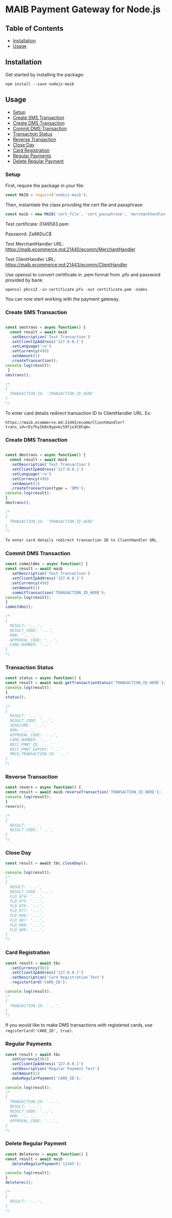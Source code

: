 # MAIB Payment Gateway for Node.js

## Table of Contents
- [Installation](#installation)
- [Usage](#usage)

## Installation
Get started by installing the package:
```shell script
npm install --save nodejs-maib
```

## Usage
- [Setup](#setup)
- [Create SMS Transaction](#create-sms-transaction)
- [Create DMS Transaction](#create-dms-transaction)
- [Commit DMS Transaction](#commit-dms-transaction)
- [Transaction Status](#transaction-status)
- [Reverse Transaction](#reverse-transaction)
- [Close Day](#close-day)
- [Card Registration](#card-registration)
- [Regular Payments](#regular-payments)
- [Delete Regular Payment](#delete-regular-payment)

### Setup
First, require the package in your file:
```javascript
const MAIB = require('nodejs-maib');
```
Then, instantiate the class providing the cert file and passphrase:
```javascript
const maib = new MAIB('cert_file', 'cert_passphrase', 'merchanthandler_endpoint');
```
Test certificate: 0149583.pem

Password: Za86DuC$

Test MerchantHandler URL: https://maib.ecommerce.md:21440/ecomm/MerchantHandler

Test ClientHandler URL: https://maib.ecommerce.md:21443/ecomm/ClientHandler

Use openssl to convert certificate in .pem format from .pfx and password provided by bank:

  ````
openssl pkcs12 -in certificate.pfx -out certificate.pem -nodes
  ````


You can now start working with the payment gateway.

### Create SMS Transaction
```javascript

const smstrans = async function() {
  const result = await maib
  .setDescription('Test Transaction')
  .setClientIpAddress('127.0.0.1')
  .setLanguage('ro')
  .setCurrency(498)
  .setAmount(1)
  .createTransaction();
console.log(result);
 }
smstrans();

/*
{
  TRANSACTION_ID: 'TRANSACTION_ID_HERE'
}
*/
```
To enter card details redirect transaction ID to ClientHandler URL. Ex:
```
https://maib.ecommerce.md:21443/ecomm/ClientHandler?trans_id=rEsfhyIk8s9ypxkcS9fjo3C8FqA=
```
### Create DMS Transaction
```javascript

const dmstrans = async function() {
  const result = await maib
  .setDescription('Test Transaction')
  .setClientIpAddress('127.0.0.1')
  .setLanguage('ro')
  .setCurrency(498)
  .setAmount(1)
  .createTransaction(type = 'DMS');
console.log(result);
}
dmstrans();

/*
{
  TRANSACTION_ID: 'TRANSACTION_ID_HERE'
}
*/

To enter card details redirect transaction ID to ClientHandler URL.

```

### Commit DMS Transaction
```javascript
const commitdms = async function() {
const result = await maib
  .setDescription('Test Transaction')
  .setClientIpAddress('127.0.0.1')
  .setCurrency(498)
  .setAmount(1)
  .commitTransaction('TRANSACTION_ID_HERE');
console.log(result);
}
commitdms();

/*
{
  RESULT: '...',
  RESULT_CODE: '...',
  RRN: '...',
  APPROVAL_CODE: '...',
  CARD_NUMBER: '...'
}
*/
```

### Transaction Status
```javascript
const status = async function() {
const result = await maib.getTransactionStatus('TRANSACTION_ID_HERE');
console.log(result);
}
status();

/*
{
  RESULT: '...',
  RESULT_CODE: '...',
  3DSECURE: '...',
  RRN: '...',
  APPROVAL_CODE: '...',
  CARD_NUMBER: '...'
  RECC_PMNT_ID: '...'
  RECC_PMNT_EXPIRY: '...'
  MRCH_TRANSACTION_ID: '...'
}
*/
```

### Reverse Transaction
```javascript
const revers = async function() {
const result = await maib.reverseTransaction('TRANSACTION_ID_HERE');
console.log(result);
}
revers();

/*
{
  RESULT: '...',
  RESULT_CODE: '...',
}
*/
```

### Close Day
```javascript
const result = await tbc.closeDay();

console.log(result);
/*
{
  RESULT: '...',
  RESULT_CODE: '...',
  FLD_074: '...',
  FLD_075: '...',
  FLD_076: '...',
  FLD_077: '...',
  FLD_086: '...',
  FLD_087: '...',
  FLD_088: '...',
  FLD_089: '...',
}
*/
```

### Card Registration
```javascript
const result = await tbc
  .setCurrency(981)
  .setClientIpAddress('127.0.0.1')
  .setDescription('Card Registration Test')
  .registerCard('CARD_ID');

console.log(result);
/*
{
  TRANSACTION_ID: '...',
}
*/
```
If you would like to make DMS transactions with registered cards, use `registerCard('CARD_ID', true)`.

### Regular Payments
```javascript
const result = await tbc
  .setCurrency(981)
  .setClientIpAddress('127.0.0.1')
  .setDescription('Regular Payment Test')
  .setAmount(1)
  .makeRegularPayment('CARD_ID');

console.log(result);
/*
{
  TRANSACTION_ID: '...',
  RESULT: '...',
  RESULT_CODE: '...',
  RRN: '...',
  APPROVAL_CODE: '...',
}
*/
```

### Delete Regular Payment 
```javascript
const deleterec = async function() {
const result = await maib
  .deleteRegularPayment('12345');

console.log(result);
}
deleterec();

/*
{
  RESULT: '...',
}
*/
```
